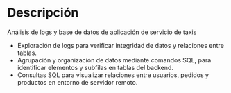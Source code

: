 # Descripción
Análisis de logs y base de datos de aplicación de servicio de taxis 
- Exploración de logs para verificar integridad de datos y relaciones entre tablas.
- Agrupación y organización de datos mediante comandos SQL, para identificar elementos y subfilas en tablas del backend.
- Consultas SQL para visualizar relaciones entre usuarios, pedidos y productos en entorno de servidor remoto.
